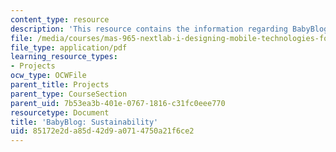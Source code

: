 ```yaml
---
content_type: resource
description: 'This resource contains the information regarding BabyBlog: Sustainability.'
file: /media/courses/mas-965-nextlab-i-designing-mobile-technologies-for-the-next-billion-users-fall-2008/85172e2da85d42d9a0714750a21f6ce2_MITMAS_965F08_baby_m4.pdf
file_type: application/pdf
learning_resource_types:
- Projects
ocw_type: OCWFile
parent_title: Projects
parent_type: CourseSection
parent_uid: 7b53ea3b-401e-0767-1816-c31fc0eee770
resourcetype: Document
title: 'BabyBlog: Sustainability'
uid: 85172e2d-a85d-42d9-a071-4750a21f6ce2
---
```

